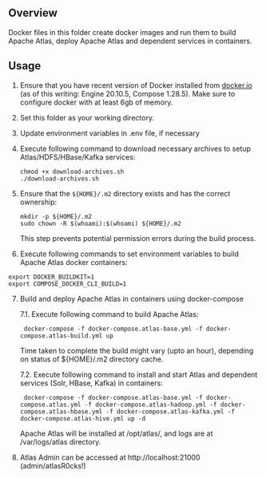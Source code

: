 <!---
Licensed to the Apache Software Foundation (ASF) under one
or more contributor license agreements.  See the NOTICE file
distributed with this work for additional information
regarding copyright ownership.  The ASF licenses this file
to you under the Apache License, Version 2.0 (the
"License"); you may not use this file except in compliance
with the License.  You may obtain a copy of the License at

  http://www.apache.org/licenses/LICENSE-2.0

Unless required by applicable law or agreed to in writing,
software distributed under the License is distributed on an
"AS IS" BASIS, WITHOUT WARRANTIES OR CONDITIONS OF ANY
KIND, either express or implied.  See the License for the
specific language governing permissions and limitations
under the License.
-->

## Overview

Docker files in this folder create docker images and run them to build Apache Atlas, deploy Apache Atlas and dependent services in containers.

## Usage

1. Ensure that you have recent version of Docker installed from [docker.io](http://www.docker.io) (as of this writing: Engine 20.10.5, Compose 1.28.5).
   Make sure to configure docker with at least 6gb of memory.

2. Set this folder as your working directory.

3. Update environment variables in .env file, if necessary

4. Execute following command to download necessary archives to setup Atlas/HDFS/HBase/Kafka services:
   ~~~
   chmod +x download-archives.sh
   ./download-archives.sh
   ~~~

5. Ensure that the `${HOME}/.m2` directory exists and has the correct ownership:
   ~~~
   mkdir -p ${HOME}/.m2
   sudo chown -R $(whoami):$(whoami) ${HOME}/.m2
   ~~~
   This step prevents potential permission errors during the build process.

6.  Execute following commands to set environment variables to build Apache Atlas docker containers:
   ~~~
   export DOCKER_BUILDKIT=1
   export COMPOSE_DOCKER_CLI_BUILD=1
   ~~~

7. Build and deploy Apache Atlas in containers using docker-compose

   7.1. Execute following command to build Apache Atlas:

        docker-compose -f docker-compose.atlas-base.yml -f docker-compose.atlas-build.yml up

   Time taken to complete the build might vary (upto an hour), depending on status of ${HOME}/.m2 directory cache.

   7.2. Execute following command to install and start Atlas and dependent services (Solr, HBase, Kafka) in containers:

        docker-compose -f docker-compose.atlas-base.yml -f docker-compose.atlas.yml -f docker-compose.atlas-hadoop.yml -f docker-compose.atlas-hbase.yml -f docker-compose.atlas-kafka.yml -f docker-compose.atlas-hive.yml up -d

   Apache Atlas will be installed at /opt/atlas/, and logs are at /var/logs/atlas directory.

8. Atlas Admin can be accessed at http://localhost:21000 (admin/atlasR0cks!)
